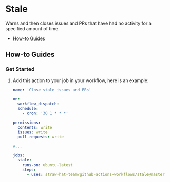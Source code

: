 # Stale

Warns and then closes issues and PRs that have had no activity for a specified amount of time.

- [How-to Guides](#how-to-guides)

## How-to Guides

### Get Started

1. Add this action to your job in your workflow, here is an example:

    ```yml
    name: 'Close stale issues and PRs'

    on:
      workflow_dispatch:
      schedule:
        - cron: '30 1 * * *'
    
    permissions:
      contents: write
      issues: write
      pull-requests: write
   
    #...
   
    jobs:
      stale:
        runs-on: ubuntu-latest
        steps:
          - uses: straw-hat-team/github-actions-workflows/stale@master
    ```
